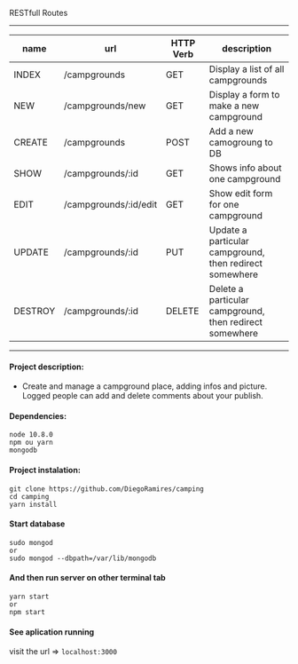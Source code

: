RESTfull Routes
_____________________________________________________________________________________________________________
|name     |   url                   | HTTP Verb  |   description                                             |
|---------|-------------------------|------------|-----------------------------------------------------------|
|INDEX    |   /campgrounds          |   GET      |   Display a list of all campgrounds                       |
|NEW      |   /campgrounds/new      |   GET      |   Display a form to make a new campground                 |
|CREATE   |   /campgrounds          |   POST     |   Add a new camogroung to DB                              |
|SHOW     |   /campgrounds/:id      |   GET      |   Shows info about one campground                         |
|EDIT     |   /campgrounds/:id/edit |   GET      |   Show edit form for one campground                       |
|UPDATE   |   /campgrounds/:id      |   PUT      |   Update a particular campground, then redirect somewhere |
|DESTROY  |   /campgrounds/:id      |   DELETE   |   Delete a particular campground, then redirect somewhere |
-------------------------------------------------------------------------------------------------------------

#### Project description:
- Create and manage a campground place, adding infos and picture. Logged people can add and delete comments about your publish.

#### Dependencies:

```
node 10.8.0
npm ou yarn
mongodb
```

#### Project instalation:

```
git clone https://github.com/DiegoRamires/camping
cd camping
yarn install
```

#### Start database

```
sudo mongod
or
sudo mongod --dbpath=/var/lib/mongodb
```

#### And then run server on other terminal tab

```
yarn start
or
npm start
```

#### See aplication running
visit the url => `localhost:3000`
